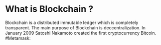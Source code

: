 # What is Blockchain ?
Blockchain is a distributed immutable ledger which is completely transparent. The main purpose of Blockchain is deccentralization. In January 2009 Satoshi Nakamoto created the first cryptocurrency Bitcoin.
#Metamask:
